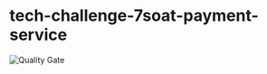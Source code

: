 # tech-challenge-7soat-payment-service

![Quality Gate](http://ec2-54-152-142-160.compute-1.amazonaws.com:9000/api/project_badges/measure?project=tech-challenge-7soat-payment-service&metric=alert_status)
